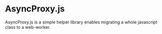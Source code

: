 # AsyncProxy.js
AsyncProxy.js is a simple helper library enables migrating a whole javascript class to a web-worker.
